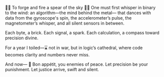 🔧🧠 To forge and fire a spear of the sky 🚀🎯
One must first whisper in binary to the wind:
an algorithm—the mind behind the metal—
that dances with data from the gyroscope's spin,
the accelerometer’s pulse,
the magnetometer’s whisper,
and all silent sensors in between.

Each byte, a brick.
Each signal, a spark.
Each calculation, a compass toward precision divine.

For a year I toiled—⌛
not in war,
but in logic’s cathedral,
where code becomes clarity and numbers never miss.

And now—
🎯 Bon appétit, you enemies of peace.
Let precision be your punishment.
Let justice arrive, swift and silent.

